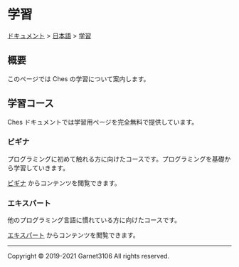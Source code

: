 # 学習

[ドキュメント](../../index.md) > [日本語](../index.md) > [学習](./index.md)

## 概要

このページでは Ches の学習について案内します。

## 学習コース

Ches ドキュメントでは学習用ページを完全無料で提供しています。

### ビギナ

プログラミングに初めて触れる方に向けたコースです。プログラミングを基礎から学習していきます。

[ビギナ](./beginners/index.md) からコンテンツを閲覧できます。

### エキスパート

他のプログラミング言語に慣れている方に向けたコースです。

[エキスパート](./experts/index.md) からコンテンツを閲覧できます。

---

Copyright © 2019-2021 Garnet3106 All rights reserved.
